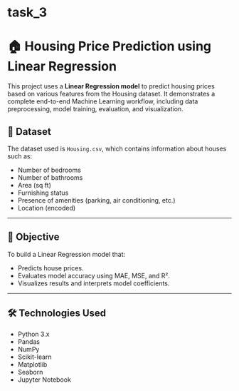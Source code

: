 # task_3
# 🏠 Housing Price Prediction using Linear Regression

This project uses a **Linear Regression model** to predict housing prices based on various features from the Housing dataset. It demonstrates a complete end-to-end Machine Learning workflow, including data preprocessing, model training, evaluation, and visualization.


## 📁 Dataset

The dataset used is `Housing.csv`, which contains information about houses such as:
- Number of bedrooms
- Number of bathrooms
- Area (sq ft)
- Furnishing status
- Presence of amenities (parking, air conditioning, etc.)
- Location (encoded)

---

## 📌 Objective

To build a Linear Regression model that:
- Predicts house prices.
- Evaluates model accuracy using MAE, MSE, and R².
- Visualizes results and interprets model coefficients.

---

## 🛠️ Technologies Used

- Python 3.x
- Pandas
- NumPy
- Scikit-learn
- Matplotlib
- Seaborn
- Jupyter Notebook

